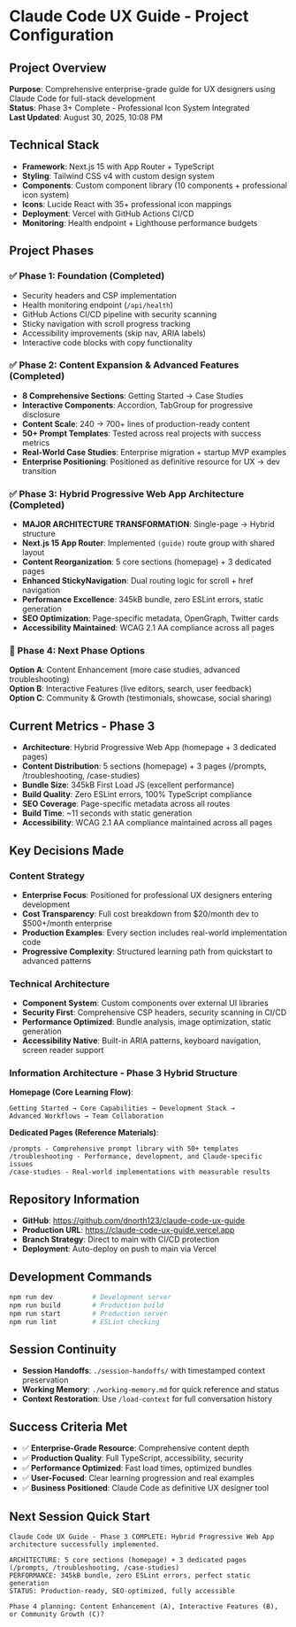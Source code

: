 # Claude Code UX Guide - Project Configuration

## Project Overview
**Purpose**: Comprehensive enterprise-grade guide for UX designers using Claude Code for full-stack development  
**Status**: Phase 3+ Complete - Professional Icon System Integrated  
**Last Updated**: August 30, 2025, 10:08 PM

## Technical Stack
- **Framework**: Next.js 15 with App Router + TypeScript
- **Styling**: Tailwind CSS v4 with custom design system
- **Components**: Custom component library (10 components + professional icon system)
- **Icons**: Lucide React with 35+ professional icon mappings
- **Deployment**: Vercel with GitHub Actions CI/CD
- **Monitoring**: Health endpoint + Lighthouse performance budgets

## Project Phases

### ✅ Phase 1: Foundation (Completed)
- Security headers and CSP implementation
- Health monitoring endpoint (`/api/health`)
- GitHub Actions CI/CD pipeline with security scanning
- Sticky navigation with scroll progress tracking
- Accessibility improvements (skip nav, ARIA labels)
- Interactive code blocks with copy functionality

### ✅ Phase 2: Content Expansion & Advanced Features (Completed)
- **8 Comprehensive Sections**: Getting Started → Case Studies
- **Interactive Components**: Accordion, TabGroup for progressive disclosure
- **Content Scale**: 240 → 700+ lines of production-ready content
- **50+ Prompt Templates**: Tested across real projects with success metrics
- **Real-World Case Studies**: Enterprise migration + startup MVP examples
- **Enterprise Positioning**: Positioned as definitive resource for UX → dev transition

### ✅ Phase 3: Hybrid Progressive Web App Architecture (Completed)
- **MAJOR ARCHITECTURE TRANSFORMATION**: Single-page → Hybrid structure
- **Next.js 15 App Router**: Implemented `(guide)` route group with shared layout
- **Content Reorganization**: 5 core sections (homepage) + 3 dedicated pages
- **Enhanced StickyNavigation**: Dual routing logic for scroll + href navigation
- **Performance Excellence**: 345kB bundle, zero ESLint errors, static generation
- **SEO Optimization**: Page-specific metadata, OpenGraph, Twitter cards
- **Accessibility Maintained**: WCAG 2.1 AA compliance across all pages

### 🎯 Phase 4: Next Phase Options
**Option A**: Content Enhancement (more case studies, advanced troubleshooting)  
**Option B**: Interactive Features (live editors, search, user feedback)  
**Option C**: Community & Growth (testimonials, showcase, social sharing)

## Current Metrics - Phase 3
- **Architecture**: Hybrid Progressive Web App (homepage + 3 dedicated pages)
- **Content Distribution**: 5 sections (homepage) + 3 pages (/prompts, /troubleshooting, /case-studies)
- **Bundle Size**: 345kB First Load JS (excellent performance)
- **Build Quality**: Zero ESLint errors, 100% TypeScript compliance
- **SEO Coverage**: Page-specific metadata across all routes
- **Build Time**: ~11 seconds with static generation
- **Accessibility**: WCAG 2.1 AA compliance maintained across all pages

## Key Decisions Made

### Content Strategy
- **Enterprise Focus**: Positioned for professional UX designers entering development
- **Cost Transparency**: Full cost breakdown from $20/month dev to $500+/month enterprise
- **Production Examples**: Every section includes real-world implementation code
- **Progressive Complexity**: Structured learning path from quickstart to advanced patterns

### Technical Architecture  
- **Component System**: Custom components over external UI libraries
- **Security First**: Comprehensive CSP headers, security scanning in CI/CD
- **Performance Optimized**: Bundle analysis, image optimization, static generation
- **Accessibility Native**: Built-in ARIA patterns, keyboard navigation, screen reader support

### Information Architecture - Phase 3 Hybrid Structure
**Homepage (Core Learning Flow)**:
```
Getting Started → Core Capabilities → Development Stack → 
Advanced Workflows → Team Collaboration
```

**Dedicated Pages (Reference Materials)**:
```
/prompts - Comprehensive prompt library with 50+ templates
/troubleshooting - Performance, development, and Claude-specific issues  
/case-studies - Real-world implementations with measurable results
```

## Repository Information
- **GitHub**: https://github.com/dnorth123/claude-code-ux-guide
- **Production URL**: https://claude-code-ux-guide.vercel.app
- **Branch Strategy**: Direct to main with CI/CD protection
- **Deployment**: Auto-deploy on push to main via Vercel

## Development Commands
```bash
npm run dev          # Development server
npm run build        # Production build  
npm run start        # Production server
npm run lint         # ESLint checking
```

## Session Continuity
- **Session Handoffs**: `./session-handoffs/` with timestamped context preservation
- **Working Memory**: `./working-memory.md` for quick reference and status
- **Context Restoration**: Use `/load-context` for full conversation history

## Success Criteria Met
- ✅ **Enterprise-Grade Resource**: Comprehensive content depth
- ✅ **Production Quality**: Full TypeScript, accessibility, security
- ✅ **Performance Optimized**: Fast load times, optimized bundles  
- ✅ **User-Focused**: Clear learning progression and real examples
- ✅ **Business Positioned**: Claude Code as definitive UX designer tool

## Next Session Quick Start
```
Claude Code UX Guide - Phase 3 COMPLETE: Hybrid Progressive Web App architecture successfully implemented.

ARCHITECTURE: 5 core sections (homepage) + 3 dedicated pages (/prompts, /troubleshooting, /case-studies)
PERFORMANCE: 345kB bundle, zero ESLint errors, perfect static generation
STATUS: Production-ready, SEO-optimized, fully accessible

Phase 4 planning: Content Enhancement (A), Interactive Features (B), or Community Growth (C)?
```